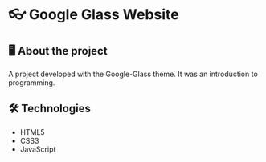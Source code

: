 <h1>👓 Google Glass Website</h1>

<h2>🖥️ About the project</h2>
<p>A project developed with the Google-Glass theme.
It was an introduction to programming.</p>

<h2>🛠️ Technologies</h2>
<ul>
<li>HTML5</li>
<li>CSS3</li>
<li>JavaScript</li>
</ul>
